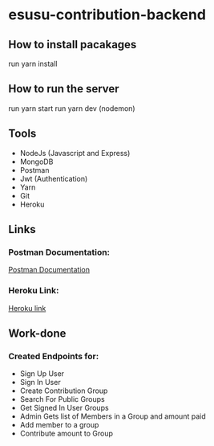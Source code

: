 # esusu-contribution-backend

## How to install pacakages
run yarn install

## How to run the server
run yarn start
run yarn dev (nodemon)

## Tools
- NodeJs (Javascript and Express)
- MongoDB
- Postman
- Jwt (Authentication)
- Yarn
- Git
- Heroku

## Links
### Postman Documentation:
[Postman Documentation](https://documenter.getpostman.com/view/15642679/UVkgxKKv)

### Heroku Link:
[Heroku link]()

## Work-done
### Created Endpoints for:
- Sign Up User
- Sign In User
- Create Contribution Group
- Search For Public Groups
- Get Signed In User Groups
- Admin Gets list of Members in a Group and amount paid
- Add member to a group
- Contribute amount to Group
